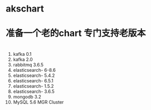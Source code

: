 # akschart
# 准备一个老的chart 专门支持老版本
#
1.	kafka               0.1
2.	kafka               2.0
3.	rabbitmq            3.6.5
4.	elasticsearch-      6-8.6
5.	elasticsearch-      5.4.2
6.	elasticsearch-      6.5.1
7.	elasticsearch-      1.5.2
8.	elasticsearch-      3.6.5
9.	mongodb             3.2
10. MySQL  5.6  MGR Cluster
